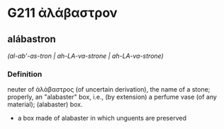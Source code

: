 # G211 ἀλάβαστρον

## alábastron

_(al-ab'-as-tron | ah-LA-va-strone | ah-LA-va-strone)_

### Definition

neuter of ἀλάβαστρος (of uncertain derivation), the name of a stone; properly, an "alabaster" box, i.e., (by extension) a perfume vase (of any material); (alabaster) box.

- a box made of alabaster in which unguents are preserved

